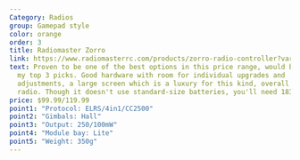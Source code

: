 ```yaml
---
Category: Radios
group: Gamepad style
color: orange
order: 3
title: Radiomaster Zorro
link: https://www.radiomasterrc.com/products/zorro-radio-controller?variant=42171729674471
text: Proven to be one of the best options in this price range, would be one of
  my top 3 picks. Good hardware with room for individual upgrades and
  adjustments, a large screen which is a luxury for this kind, overall a good
  radio. Though it doesn't use standard-size batteries, you'll need 18350 cells
price: $99.99/119.99
point1: "Protocol: ELRS/4in1/CC2500"
point2: "Gimbals: Hall"
point3: "Output: 250/100mW"
point4: "Module bay: Lite"
point5: "Weight: 350g"
---
```

